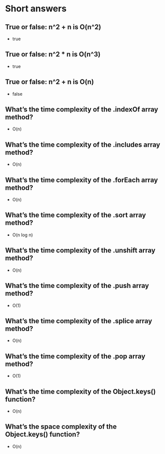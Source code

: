 # Short answers

## True or false: n^2 + n is O(n^2)

- true
  
## True or false: n^2 * n is O(n^3)

- true
  
## True or false: n^2 + n is O(n)

- false

## What’s the time complexity of the .indexOf array method?

- O(n)

## What’s the time complexity of the .includes array method?

- O(n)

## What’s the time complexity of the .forEach array method?

- O(n)

## What’s the time complexity of the .sort array method?

- O(n log n)

## What’s the time complexity of the .unshift array method?

- O(n)

## What’s the time complexity of the .push array method?

- O(1)

## What’s the time complexity of the .splice array method?

- O(n)

## What’s the time complexity of the .pop array method?

- O(1)

## What’s the time complexity of the Object.keys() function?

- O(n)

## What’s the space complexity of the Object.keys() function?

- O(n)
